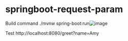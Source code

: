 # springboot-request-param

Build command
./mvnw spring-boot:run![image](https://github.com/deepaannjohn/springboot-request-param/assets/22609290/0585800c-d830-41f2-b4ae-525a2b023d8a)


Test
http://localhost:8080/greet?name=Amy

